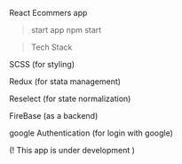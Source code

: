 React Ecommers app

> start app 
npm start 

> Tech Stack 


SCSS (for styling)

Redux (for stata management)

Reselect (for state normalization)
    
FireBase (as a backend)

google Authentication (for login with google)


(! This app is under development )